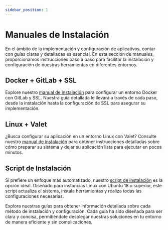 ```yaml
---
sidebar_position: 1
---
```


# Manuales de Instalación

En el ámbito de la implementación y configuración de aplicativos, contar con guías claras y detalladas es esencial. En esta sección de manuales, proporcionamos instrucciones paso a paso para facilitar la instalación y configuración de nuestras herramientas en diferentes entornos.

## Docker + GitLab + SSL

Explore nuestro [manual de instalación](./docker-gitlab-ssl.md) para configurar un entorno Docker con GitLab y SSL. Nuestra guía detallada le llevará a través de cada paso, desde la instalación hasta la configuración de SSL para asegurar su implementación.

## Linux + Valet

¿Busca configurar su aplicación en un entorno Linux con Valet? Consulte nuestro [manual de instalación](./linux-valet.md) para obtener instrucciones detalladas sobre cómo preparar su sistema y dejar su aplicación lista para ejecutar en pocos minutos.

## Script de Instalación

Si prefiere un enfoque más automatizado, nuestro [script de instalación](./script-de-instalacion.md) es la opción ideal. Diseñado para instancias Linux con Ubuntu 18 o superior, este script actualiza el sistema, instala herramientas y realiza todas las configuraciones necesarias.

Explora nuestras guías para obtener información detallada sobre cada método de instalación y configuración. Cada guía ha sido diseñada para ser clara y concisa, permitiéndote desplegar nuestras soluciones en tu entorno de manera eficiente y sin complicaciones.

